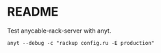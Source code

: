 # README

Test anycable-rack-server with anyt.

```
anyt --debug -c "rackup config.ru -E production"
```
